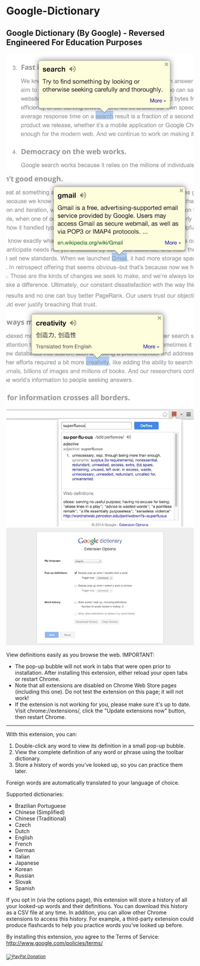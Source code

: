 # Google-Dictionary
## Google Dictionary (By Google) - Reversed Engineered For Education Purposes

![](resources/screenshot_1.png)
![](resources/screenshot_2.png)
![](resources/screenshot_3.png)
![](resources/screenshot_4.png)
![](resources/screenshot_5.png)

View definitions easily as you browse the web.
IMPORTANT:
 - The pop-up bubble will not work in tabs that were open prior to installation. After installing this extension, either reload your open tabs or restart Chrome.
 - Note that all extensions are disabled on Chrome Web Store pages (including this one). Do not test the extension on this page; it will not work!
 - If the extension is not working for you, please make sure it's up to date. Visit chrome://extensions/, click the "Update extensions now" button, then restart Chrome.

----------

With this extension, you can:
1) Double-click any word to view its definition in a small pop-up bubble.
2) View the complete definition of any word or phrase using the toolbar dictionary.
3) Store a history of words you've looked up, so you can practice them later.

Foreign words are automatically translated to your language of choice.

Supported dictionaries:
 - Brazilian Portuguese
 - Chinese (Simplified)
 - Chinese (Traditional)
 - Czech
 - Dutch
 - English
 - French
 - German
 - Italian
 - Japanese
 - Korean
 - Russian
 - Slovak
 - Spanish

If you opt in (via the options page), this extension will store a history of all your looked-up words and their definitions. You can download this history as a CSV file at any time. In addition, you can allow other Chrome extensions to access this history. For example, a third-party extension could produce flashcards to help you practice words you've looked up before.

By installing this extension, you agree to the Terms of Service: http://www.google.com/policies/terms/

<sub><a target="_blank" href="https://paypal.me/e1adkarak0" rel="nofollow"><img src="https://www.paypalobjects.com/webstatic/mktg/Logo/pp-logo-100px.png" width="60" height="16" border="0" alt="PayPal Donation"></a></sub>
